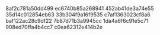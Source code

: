 8af2c781a50dd499
ec6740b85a268941
452ab41de3a74e55
35d14c012854eb63
33b304f9a16f9535
c7af1363023cf8a6
baf122ac28c9df22
7b87d71b3a9945cc
1da4a6f6c91e5c71
908ed70ffa4b4cc7
c0ea62312e414b2e
